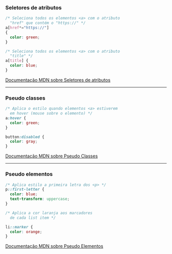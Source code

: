 ### Seletores de atributos

```css
/* Seleciona todos os elementos <a> com o atributo 
  "href" que contém o "https://" */
a[href*="https://"]
{
  color: green;
}

/* Seleciona todos os elementos <a> com o atributo 
  "title" */
a[title] {
  color: blue;
}
```

[Documentação MDN sobre Seletores de atributos](https://developer.mozilla.org/en-US/docs/Web/CSS/Attribute_selectors)

---

### Pseudo classes

```css
/* Aplica o estilo quando elementos <a> estiverem
  em hover (mouse sobre o elemento) */
a:hover {
  color: green;
}

button:disabled {
  color: gray;
}
```

[Documentação MDN sobre Pseudo Classes](https://developer.mozilla.org/pt-BR/docs/Web/CSS/Pseudo-classes)

---

### Pseudo elementos

```css
/* Aplica estilo a primeira letra dos <p> */
p::first-letter {
  color: blue;
  text-transform: uppercase;
}

/* Aplica a cor laranja aos marcadores 
  de cada list item */

li::marker {
  color: orange;
}
```

[Documentação MDN sobre Pseudo Elementos](https://developer.mozilla.org/pt-BR/docs/Web/CSS/Pseudo-elements)
